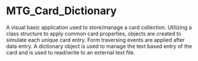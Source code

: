 # MTG_Card_Dictionary

A visual basic application used to store/manage a card collection. Utilizing a class structure to apply common card properties, 
objects are created to simulate each unique card entry. Form traversing events are applied after data entry. A dictionary object is used to manage
the text based entry of the card and is used to read/write to an external text file.
